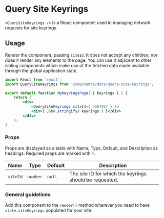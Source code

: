 # Query Site Keyrings

`<QuerySiteKeyrings />` is a React component used in managing network requests for site keyrings.

## Usage

Render the component, passing `siteId`. It does not accept any children, nor does it render any elements to the page. You can use it adjacent to other sibling components which make use of the fetched data made available through the global application state.

```jsx
import React from 'react';
import QuerySiteKeyrings from 'components/data/query-site-keyrings';

export default function MyKeyringsPage( { keyrings } ) {
	return (
		<div>
			<QuerySiteKeyrings siteId={ 3584907 } />
			<div>{ JSON.stringify( keyrings ) }</div>
		</div>
	);
}
```

### Props

Props are displayed as a table with Name, Type, Default, and Description as headings. Required props are marked with `*`.

| Name     | Type     | Default | Description                                             |
| -------- | -------- | ------- | ------------------------------------------------------- |
| `siteId` | `number` | `null`  | The site ID for which the keyrings should be requested. |

### General guidelines

Add this component to the `render()` method wherever you need to have `state.siteKeyrings` populated for your site.

